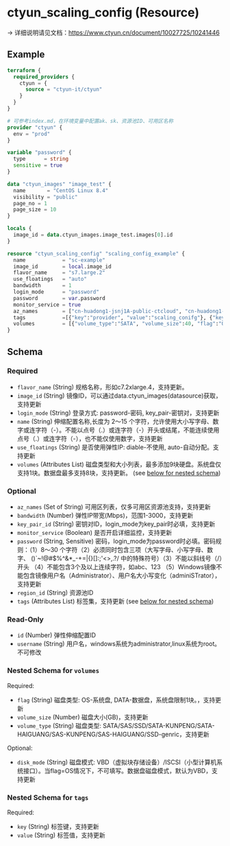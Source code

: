 # ctyun_scaling_config (Resource)
-> 详细说明请见文档：https://www.ctyun.cn/document/10027725/10241446



## Example

```terraform
terraform {
  required_providers {
    ctyun = {
      source = "ctyun-it/ctyun"
    }
  }
}

# 可参考index.md，在环境变量中配置ak、sk、资源池ID、可用区名称
provider "ctyun" {
  env = "prod"
}

variable "password" {
  type      = string
  sensitive = true
}

data "ctyun_images" "image_test" {
  name       = "CentOS Linux 8.4"
  visibility = "public"
  page_no = 1
  page_size = 10
}

locals {
  image_id = data.ctyun_images.image_test.images[0].id
}

resource "ctyun_scaling_config" "scaling_config_example" {
  name            = "sc-example"
  image_id        = local.image_id
  flavor_name     = "s7.large.2"
  use_floatings   = "auto"
  bandwidth       = 1
  login_mode      = "password"
  password        = var.password
  monitor_service = true
  az_names        = ["cn-huadong1-jsnj1A-public-ctcloud", "cn-huadong1-jsnj2A-public-ctcloud"]
  tags            =[{"key":"provider", "value":"scaling_conifg"}, {"key":"version", "value":"1.1.1"}]
  volumes         = [{"volume_type":"SATA", "volume_size":40, "flag":"OS"}, {"volume_type":"SAS", "volume_size":100, "flag":"DATA"}]
}
```

<!-- schema generated by tfplugindocs -->
## Schema

### Required

- `flavor_name` (String) 规格名称，形如c7.2xlarge.4，支持更新。
- `image_id` (String) 镜像ID，可以通过data.ctyun_images(datasource)获取，支持更新
- `login_mode` (String) 登录方式: password-密码, key_pair-密钥对，支持更新
- `name` (String) 伸缩配置名称,长度为 2～15 个字符，允许使用大小写字母、数字或连字符（-）。不能以点号（.）或连字符（-）开头或结尾，不能连续使用点号（.）或连字符（-），也不能仅使用数字，支持更新
- `use_floatings` (String) 是否使用弹性IP: diable-不使用, auto-自动分配。支持更新
- `volumes` (Attributes List) 磁盘类型和大小列表，最多添加9块硬盘。系统盘仅支持1块。数据盘最多支持8块，支持更新。 (see [below for nested schema](#nestedatt--volumes))

### Optional

- `az_names` (Set of String) 可用区列表，仅多可用区资源池支持，支持更新
- `bandwidth` (Number) 弹性IP带宽(Mbps)，范围1-3000，支持更新
- `key_pair_id` (String) 密钥对ID，login_mode为key_pair时必填，支持更新
- `monitor_service` (Boolean) 是否开启详细监控，支持更新
- `password` (String, Sensitive) 密码，login_mode为password时必填。密码规则：（1）8～30 个字符（2）必须同时包含三项（大写字母、小写字母、数字、 ()`~!@#$%^&*_-+=|{}[]:;'<>,.?/ 中的特殊符号）（3）不能以斜线号（/）开头 （4）不能包含3个及以上连续字符，如abc、123 （5）Windows镜像不能包含镜像用户名（Administrator）、用户名大小写变化（adminiSTrator），支持更新
- `region_id` (String) 资源池ID
- `tags` (Attributes List) 标签集，支持更新 (see [below for nested schema](#nestedatt--tags))

### Read-Only

- `id` (Number) 弹性伸缩配置ID
- `username` (String) 用户名，windows系统为administrator,linux系统为root。不可修改

<a id="nestedatt--volumes"></a>
### Nested Schema for `volumes`

Required:

- `flag` (String) 磁盘类型: OS-系统盘, DATA-数据盘，系统盘限制1块。，支持更新
- `volume_size` (Number) 磁盘大小(GB)，支持更新
- `volume_type` (String) 磁盘类型: SATA/SAS/SSD/SATA-KUNPENG/SATA-HAIGUANG/SAS-KUNPENG/SAS-HAIGUANG/SSD-genric，支持更新

Optional:

- `disk_mode` (String) 磁盘模式: VBD（虚拟块存储设备）/ISCSI（小型计算机系统接口）。当flag=OS情况下，不可填写。数据盘磁盘模式，默认为VBD，支持更新


<a id="nestedatt--tags"></a>
### Nested Schema for `tags`

Required:

- `key` (String) 标签键，支持更新
- `value` (String) 标签值，支持更新
